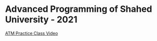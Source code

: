 # Advanced Programming of Shahed University - 2021
[ATM Practice Class Video](https://drive.google.com/file/d/1spYdtSIG4MMEMDVf2ZQMdiDg0FftCB9q/view?usp=sharing) 
